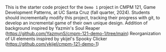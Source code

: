 This is the starter code project for the `Demo 1` project in CMPM 121, Game Development Patterns, at UC Santa Cruz (fall quarter, 2024). Students should incrementally modify this project, tracking their progress with git, to develop an incremental game of their own unique design.
Addition of background inspired by Yazmin's Soul Reaper (https://github.com/YazmynS/cmpm-121-demo-1/tree/main)
Reorganization of UI elements inspired by ykijel's Spooky Clicker (https://github.com/ykijel/cmpm-121-demo-1)
